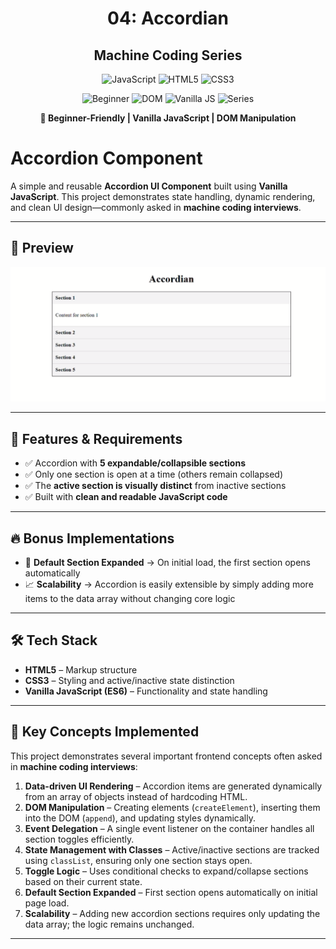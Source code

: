 <div align="center">

# 04: Accordian

## Machine Coding Series

![JavaScript](https://img.shields.io/badge/JavaScript-F7DF1E?style=for-the-badge&logo=javascript&logoColor=black)
![HTML5](https://img.shields.io/badge/HTML5-E34F26?style=for-the-badge&logo=html5&logoColor=white)
![CSS3](https://img.shields.io/badge/CSS3-1572B6?style=for-the-badge&logo=css3&logoColor=white)

![Beginner](https://img.shields.io/badge/Level-Beginner-green?style=flat-square)
![DOM](https://img.shields.io/badge/Focus-DOM_Manipulation-blue?style=flat-square)
![Vanilla JS](https://img.shields.io/badge/Type-Vanilla_JavaScript-yellow?style=flat-square)
![Series](https://img.shields.io/badge/Series-Question_1-red?style=flat-square)

**🎯 Beginner-Friendly | Vanilla JavaScript | DOM Manipulation**

</div>

# Accordion Component

A simple and reusable **Accordion UI Component** built using **Vanilla JavaScript**. This project demonstrates state handling, dynamic rendering, and clean UI design—commonly asked in **machine coding interviews**.

---

## 📸 Preview

![Accordion Screenshot](./accordian.png)


---

## 🎯 Features & Requirements

- ✅ Accordion with **5 expandable/collapsible sections**
- ✅ Only one section is open at a time (others remain collapsed)
- ✅ The **active section is visually distinct** from inactive sections
- ✅ Built with **clean and readable JavaScript code**

---

## 🔥 Bonus Implementations

- 📂 **Default Section Expanded** → On initial load, the first section opens automatically
- 📈 **Scalability** → Accordion is easily extensible by simply adding more items to the data array without changing core logic

---

## 🛠️ Tech Stack

- **HTML5** – Markup structure
- **CSS3** – Styling and active/inactive state distinction
- **Vanilla JavaScript (ES6)** – Functionality and state handling

---

## 🧠 Key Concepts Implemented

This project demonstrates several important frontend concepts often asked in **machine coding interviews**:

1. **Data-driven UI Rendering** – Accordion items are generated dynamically from an array of objects instead of hardcoding HTML.
2. **DOM Manipulation** – Creating elements (`createElement`), inserting them into the DOM (`append`), and updating styles dynamically.
3. **Event Delegation** – A single event listener on the container handles all section toggles efficiently.
4. **State Management with Classes** – Active/inactive sections are tracked using `classList`, ensuring only one section stays open.
5. **Toggle Logic** – Uses conditional checks to expand/collapse sections based on their current state.
6. **Default Section Expanded** – First section opens automatically on initial page load.
7. **Scalability** – Adding new accordion sections requires only updating the data array; the logic remains unchanged.

---


